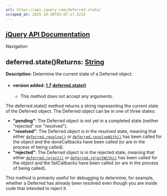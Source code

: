```yaml
---
url: https://api.jquery.com/deferred.state/
scraped_at: 2025-10-20T03:07:17.523Z
---
```


## [jQuery API Documentation](https://jquery.com/ "jQuery API Documentation")

Navigation

## deferred.state()Returns: [String](http://api.jquery.com/Types/\#String)

**Description:** Determine the current state of a Deferred object.

- #### version added: [1.7](https://api.jquery.com/category/version/1.7/) [deferred.state()](https://api.jquery.com/deferred.state/\#deferred-state)

  - This method does not accept any arguments.

The deferred.state() method returns a string representing the current state of the Deferred object. The Deferred object can be in one of three states:

- **"pending"**: The Deferred object is not yet in a completed state (neither "rejected" nor "resolved").
- **"resolved"**: The Deferred object is in the resolved state, meaning that either [`deferred.resolve()`](https://api.jquery.com/deferred.resolve/) or [`deferred.resolveWith()`](https://api.jquery.com/deferred.resolveWith/) has been called for the object and the doneCallbacks have been called (or are in the process of being called).
- **"rejected"**: The Deferred object is in the rejected state, meaning that either [`deferred.reject()`](https://api.jquery.com/deferred.reject/) or [`deferred.rejectWith()`](https://api.jquery.com/deferred.rejectWith/) has been called for the object and the failCallbacks have been called (or are in the process of being called).

This method is primarily useful for debugging to determine, for example, whether a Deferred has already been resolved even though you are inside code that intended to reject it.